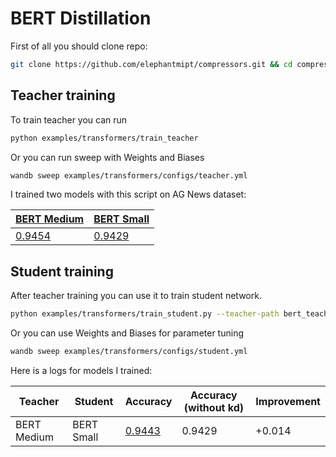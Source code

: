 # BERT Distillation

First of all you should clone repo:

```bash
git clone https://github.com/elephantmipt/compressors.git && cd compressors
```

## Teacher training

To train teacher you can run
```bash
python examples/transformers/train_teacher
```
Or you can run sweep with Weights and Biases
```bash
wandb sweep examples/transformers/configs/teacher.yml
```

I trained two models with this script on AG News dataset:

| [BERT Medium](https://huggingface.co/google/bert_uncased_L-8_H-512_A-8) | [BERT Small](https://huggingface.co/google/bert_uncased_L-4_H-512_A-8) |
| ----------- | ---------- |
| [0.9454](https://wandb.ai/torchwave/bert-distillation/sweeps/0xtkz0gf)      | [0.9429](https://wandb.ai/torchwave/bert-distillation/sweeps/8wyq3t4x) |

## Student training

After teacher training you can use it to train student network.

```bash
python examples/transformers/train_student.py --teacher-path bert_teacher/checkpoints/best.pth
```

Or you can use Weights and Biases for parameter tuning

```bash
wandb sweep examples/transformers/configs/student.yml
```

Here is a logs for models I trained:

| Teacher | Student | Accuracy | Accuracy (without kd) | Improvement |
| ------- | ------- | -------- | --------------------- | ----------- |
| BERT Medium | BERT Small | [0.9443](https://wandb.ai/torchwave/bert-distillation/sweeps/68nz4bmr) | 0.9429 | +0.014 |





